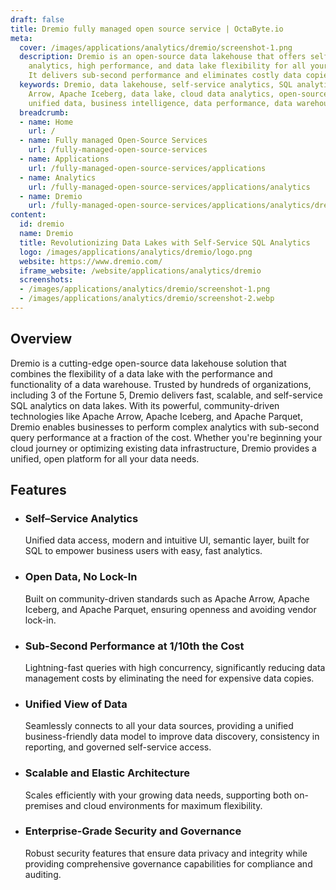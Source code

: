 ```yaml
---
draft: false
title: Dremio fully managed open source service | OctaByte.io
meta:
  cover: /images/applications/analytics/dremio/screenshot-1.png
  description: Dremio is an open-source data lakehouse that offers self-service SQL
    analytics, high performance, and data lake flexibility for all your data needs.
    It delivers sub-second performance and eliminates costly data copies.
  keywords: Dremio, data lakehouse, self-service analytics, SQL analytics, Apache
    Arrow, Apache Iceberg, data lake, cloud data analytics, open-source data platform,
    unified data, business intelligence, data performance, data warehouse
  breadcrumb:
  - name: Home
    url: /
  - name: Fully managed Open-Source Services
    url: /fully-managed-open-source-services
  - name: Applications
    url: /fully-managed-open-source-services/applications
  - name: Analytics
    url: /fully-managed-open-source-services/applications/analytics
  - name: Dremio
    url: /fully-managed-open-source-services/applications/analytics/dremio
content:
  id: dremio
  name: Dremio
  title: Revolutionizing Data Lakes with Self-Service SQL Analytics
  logo: /images/applications/analytics/dremio/logo.png
  website: https://www.dremio.com/
  iframe_website: /website/applications/analytics/dremio
  screenshots:
  - /images/applications/analytics/dremio/screenshot-1.png
  - /images/applications/analytics/dremio/screenshot-2.webp
---
```


## Overview

Dremio is a cutting-edge open-source data lakehouse solution that combines the flexibility of a data lake with the performance and functionality of a data warehouse. Trusted by hundreds of organizations, including 3 of the Fortune 5, Dremio delivers fast, scalable, and self-service SQL analytics on data lakes. With its powerful, community-driven technologies like Apache Arrow, Apache Iceberg, and Apache Parquet, Dremio enables businesses to perform complex analytics with sub-second query performance at a fraction of the cost. Whether you're beginning your cloud journey or optimizing existing data infrastructure, Dremio provides a unified, open platform for all your data needs.

## Features

- ### Self–Service Analytics

  Unified data access, modern and intuitive UI, semantic layer, built for SQL to empower business users with easy, fast analytics.

- ### Open Data, No Lock-In

  Built on community-driven standards such as Apache Arrow, Apache Iceberg, and Apache Parquet, ensuring openness and avoiding vendor lock-in.

- ### Sub-Second Performance at 1/10th the Cost

  Lightning-fast queries with high concurrency, significantly reducing data management costs by eliminating the need for expensive data copies.

- ### Unified View of Data

  Seamlessly connects to all your data sources, providing a unified business-friendly data model to improve data discovery, consistency in reporting, and governed self-service access.

- ### Scalable and Elastic Architecture

  Scales efficiently with your growing data needs, supporting both on-premises and cloud environments for maximum flexibility.

- ### Enterprise-Grade Security and Governance

  Robust security features that ensure data privacy and integrity while providing comprehensive governance capabilities for compliance and auditing.
